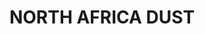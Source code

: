 ---
layout: product
title: "NORTH AFRICA DUST"
price: "500" 
desc: "Pigment"
img_path: "/assets/img/A.MIG-3003.jpg"
brand: "AMMO"
available: true
special_offer: false
new: true
soon: false
cat: "060000"
subcat: "060700"
subsubcat: "00"
sifra: "A.MIG-3003"
popular: true
---